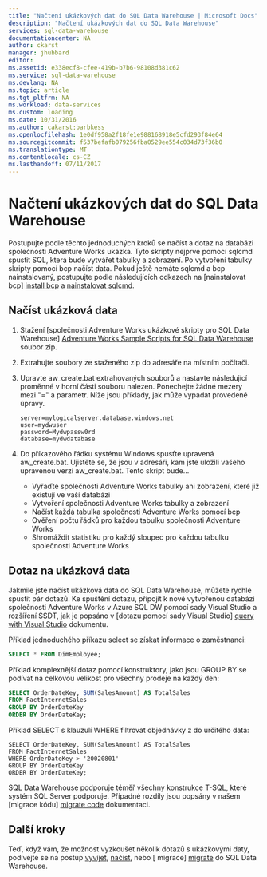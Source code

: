 ```yaml
---
title: "Načtení ukázkových dat do SQL Data Warehouse | Microsoft Docs"
description: "Načtení ukázkových dat do SQL Data Warehouse"
services: sql-data-warehouse
documentationcenter: NA
author: ckarst
manager: jhubbard
editor: 
ms.assetid: e338ecf8-cfee-419b-b7b6-98108d381c62
ms.service: sql-data-warehouse
ms.devlang: NA
ms.topic: article
ms.tgt_pltfrm: NA
ms.workload: data-services
ms.custom: loading
ms.date: 10/31/2016
ms.author: cakarst;barbkess
ms.openlocfilehash: 1e0df958a2f18fe1e988168918e5cfd293f84e64
ms.sourcegitcommit: f537befafb079256fba0529ee554c034d73f36b0
ms.translationtype: MT
ms.contentlocale: cs-CZ
ms.lasthandoff: 07/11/2017
---
```

# <a name="load-sample-data-into-sql-data-warehouse"></a>Načtení ukázkových dat do SQL Data Warehouse
Postupujte podle těchto jednoduchých kroků se načíst a dotaz na databázi společnosti Adventure Works ukázka. Tyto skripty nejprve pomocí sqlcmd spustit SQL, která bude vytvářet tabulky a zobrazení. Po vytvoření tabulky skripty pomocí bcp načíst data.  Pokud ještě nemáte sqlcmd a bcp nainstalovaný, postupujte podle následujících odkazech na [nainstalovat bcp] [ install bcp] a [nainstalovat sqlcmd][install sqlcmd].

## <a name="load-sample-data"></a>Načíst ukázková data
1. Stažení [společnosti Adventure Works ukázkové skripty pro SQL Data Warehouse] [ Adventure Works Sample Scripts for SQL Data Warehouse] soubor zip.
2. Extrahujte soubory ze staženého zip do adresáře na místním počítači.
3. Upravte aw_create.bat extrahovaných souborů a nastavte následující proměnné v horní části souboru nalezen.  Ponechejte žádné mezery mezi "=" a parametr.  Níže jsou příklady, jak může vypadat provedené úpravy.
   
    ```
    server=mylogicalserver.database.windows.net
    user=mydwuser
    password=Mydwpassw0rd
    database=mydwdatabase
    ```
4. Do příkazového řádku systému Windows spusťte upravená aw_create.bat.  Ujistěte se, že jsou v adresáři, kam jste uložili vašeho upravenou verzi aw_create.bat.
   Tento skript bude...
   
   * Vyřaďte společnosti Adventure Works tabulky ani zobrazení, které již existují ve vaší databázi
   * Vytvoření společnosti Adventure Works tabulky a zobrazení
   * Načíst každá tabulka společnosti Adventure Works pomocí bcp
   * Ověření počtu řádků pro každou tabulku společnosti Adventure Works
   * Shromáždit statistiku pro každý sloupec pro každou tabulku společnosti Adventure Works

## <a name="query-sample-data"></a>Dotaz na ukázková data
Jakmile jste načíst ukázková data do SQL Data Warehouse, můžete rychle spustit pár dotazů.  Ke spuštění dotazu, připojit k nově vytvořenou databázi společnosti Adventure Works v Azure SQL DW pomocí sady Visual Studio a rozšíření SSDT, jak je popsáno v [dotazu pomocí sady Visual Studio] [ query with Visual Studio] dokumentu.

Příklad jednoduchého příkazu select se získat informace o zaměstnanci:

```sql
SELECT * FROM DimEmployee;
```

Příklad komplexnější dotaz pomocí konstruktory, jako jsou GROUP BY se podívat na celkovou velikost pro všechny prodeje na každý den:

```sql
SELECT OrderDateKey, SUM(SalesAmount) AS TotalSales
FROM FactInternetSales
GROUP BY OrderDateKey
ORDER BY OrderDateKey;
```

Příklad SELECT s klauzulí WHERE filtrovat objednávky z do určitého data:

```
SELECT OrderDateKey, SUM(SalesAmount) AS TotalSales
FROM FactInternetSales
WHERE OrderDateKey > '20020801'
GROUP BY OrderDateKey
ORDER BY OrderDateKey;
```

SQL Data Warehouse podporuje téměř všechny konstrukce T-SQL, které systém SQL Server podporuje.  Případné rozdíly jsou popsány v našem [migrace kódu] [ migrate code] dokumentaci.

## <a name="next-steps"></a>Další kroky
Teď, když vám, že možnost vyzkoušet několik dotazů s ukázkovými daty, podívejte se na postup [vyvíjet][develop], [načíst][load], nebo [ migrace] [ migrate] do SQL Data Warehouse.

<!--Image references-->

<!--Article references-->
[migrate]: sql-data-warehouse-overview-migrate.md
[develop]: sql-data-warehouse-overview-develop.md
[load]: sql-data-warehouse-overview-load.md
[query with Visual Studio]: sql-data-warehouse-query-visual-studio.md
[migrate code]: sql-data-warehouse-migrate-code.md
[install bcp]: sql-data-warehouse-load-with-bcp.md
[install sqlcmd]: sql-data-warehouse-get-started-connect-sqlcmd.md

<!--Other Web references-->
[Adventure Works Sample Scripts for SQL Data Warehouse]: https://migrhoststorage.blob.core.windows.net/sqldwsample/AdventureWorksSQLDW2012.zip

